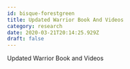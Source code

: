 ```yaml
---
id: bisque-forestgreen
title: Updated Warrior Book And Videos
category: research
date: 2020-03-21T20:14:25.929Z
draft: false
---
```


Updated Warrior Book and Videos
